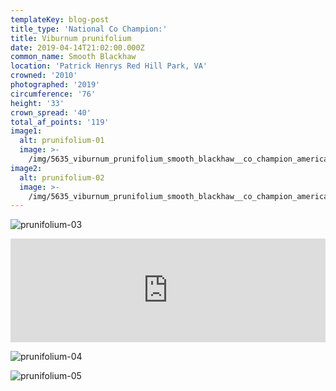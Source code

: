 ```yaml
---
templateKey: blog-post
title_type: 'National Co Champion:'
title: Viburnum prunifolium
date: 2019-04-14T21:02:00.000Z
common_name: Smooth Blackhaw
location: 'Patrick Henrys Red Hill Park, VA'
crowned: '2010'
photographed: '2019'
circumference: '76'
height: '33'
crown_spread: '40'
total_af_points: '119'
image1:
  alt: prunifolium-01
  image: >-
    /img/5635_viburnum_prunifolium_smooth_blackhaw__co_champion_american_forests_brian_kelley_1.jpg
image2:
  alt: prunifolium-02
  image: >-
    /img/5635_viburnum_prunifolium_smooth_blackhaw__co_champion_american_forests_brian_kelley_group.jpg
---
```

![prunifolium-03](/img/5635_viburnum_prunifolium_smooth_blackhaw__co_champion_american_forests_brian_kelley_rod.jpg)

<iframe width="100%" height="166" scrolling="no" frameborder="no" allow="autoplay" src="https://w.soundcloud.com/player/?url=https%3A//api.soundcloud.com/tracks/611875776&color=%23ff5500&auto_play=false&hide_related=false&show_comments=true&show_user=true&show_reposts=false&show_teaser=true"></iframe>

![prunifolium-04](/img/5635_viburnum_prunifolium_smooth_blackhaw__co_champion_american_forests_brian_kelley_scale.jpg)

![prunifolium-05](/img/5635_viburnum_prunifolium_smooth_blackhaw__co_champion_american_forests_brian_kelley_leaf.jpg)
